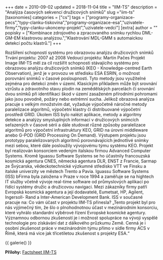+++
date = 2010-09-02
updated = 2018-11-04
title = "IIM-TS"
description = "Analýza časových sekvencí družicových snímků"
slug ="iim-ts"
[taxonomies]
categories = ["cs"]
tags = ["programy-organizace-pecs","typy-clanku-tiskovina","programy-organizace-esa","uzivatele-firmy","typy-clanku-ukonceny-projekt","uzivatele-vedci"]
[extra]
author = ""
popisky = ["Kombinace zdrojového a zpracovaného snímku rychlou DML-GM-EM klastrovou analýzou.","Klastrování MDL-GMM s automaickou detekcí počtu klastrů."]
+++

Rozšíření schopností systému pro obrazovou analýzu družicových snímků Trvání projektu: 2007 až 2008 Vedoucí projektu: Martin Pačes Projekt Image IIM-TS měl za cíl rozšířit schopnosti stávajícího systému pro obrazovou analýzu družicových snímků (KEO - Knowledge-centred Earth Observation), jenž je v provozu ve středisku ESA ESRIN, o možnost porovnání snímků v časové posloupnosti. Tyto metody jsou využitelné zejména pro detekci změn v území. Klasickým příkladem může být srovnání vzrůstu a zdravotního stavu plodin na zemědělských parcelách či srovnání dvou snímků při identifikaci škod v území zasaženém přírodními pohromami jako jsou povodně, požáry nebo extrémní sucha. Jelikož obrazová analýza pracuje s velkým množstvím dat, vyžaduje výpočetně náročné metody paralelizace algoritmů, výpočetní klastry či distribuované výpočetní prostředí GRID. Úkolem ISS bylo nalézt aplikace, metody a algoritmy detekce a analýzy smysluplných informací v družicových snímcích seřazených v časové sérii a dále studovat různé způsoby paralelizace algoritmů pro výpočetní infrastruktury KEO, GRID na úrovni middleware anebo G-POD (GRID Processing On Demand). Výstupem projektu jsou prototypy paralelizovaných algoritmů porovnávajících jednotlivé snímky mezi sebou, které dále posloužily vývojovému týmu systému KEO. Projekt byl realizován konsorciem vedeným italskou firmou Advanced Computer Systems. Kromě Iguassu Software Systems se ho účastnily francouzská kosmická agentura CNES, německá agentura DLR, ENST z Francie, Sarmap ze Švýcarska, vědeckotechnické výzkumné středisko VTT ve Finsku a italské univerzity ve městech Trento a Pavia. Iguassu Software Systems (ISS) bFirma byla založena v Praze v roce 1994 a zaměřuje se na hightech IT služby včetně vývoje real-time software od průmyslových aplikací po řídící systémy družic a družicovou navigaci. Mezi zákazníky firmy patří Evropská kosmická agentura a její dodavatelé, Eumetsat, HP, Agilent, Ingersoll- Rand a Inter-American Development Bank. ISS v současné pracuje na: Co vám účast v projektu IIM-TS přinesla? „Tento projekt byl pro nás výjimečný tím, že šlo o plnohodnotnou účast v mezinárodním konsorciu, které vyhrálo standardní výběrové řízení Evropské kosmické agentury. Významnou odbornou zkušeností je i možnost spolupráce na vývoji vyspělé technologie pro získávání dat z dálkového průzkumu Země. Cenná je i osobní zkušenost práce v mezinárodním týmu přímo v sídle firmy ACS v Římě, která má vice jak třicetiletou zkušenost s projekty ESA.“

{{ galerie() }}

**Přílohy:**
[Factsheet IIM-TS]

[Factsheet IIM-TS]: csofactsheets-iim-ts-web.pdf
